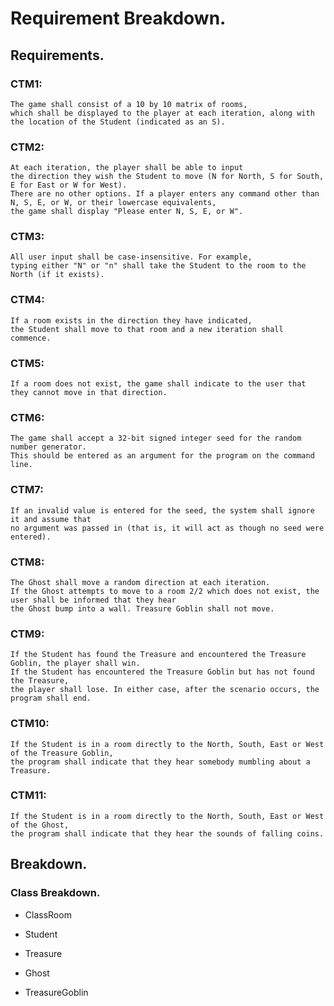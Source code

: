 # Requirement Breakdown. 
  
## Requirements.  
  
### CTM1:  
    The game shall consist of a 10 by 10 matrix of rooms,  
    which shall be displayed to the player at each iteration, along with the location of the Student (indicated as an S).  
      
### CTM2:  
    At each iteration, the player shall be able to input  
    the direction they wish the Student to move (N for North, S for South, E for East or W for West).  
    There are no other options. If a player enters any command other than N, S, E, or W, or their lowercase equivalents,  
    the game shall display "Please enter N, S, E, or W".  
      
### CTM3:  
    All user input shall be case-insensitive. For example,  
    typing either "N" or "n" shall take the Student to the room to the North (if it exists).  
      
### CTM4:  
    If a room exists in the direction they have indicated,  
    the Student shall move to that room and a new iteration shall commence.  
      
### CTM5:  
    If a room does not exist, the game shall indicate to the user that they cannot move in that direction.  
      
### CTM6:  
    The game shall accept a 32-bit signed integer seed for the random number generator.  
    This should be entered as an argument for the program on the command line.  
      
### CTM7:  
    If an invalid value is entered for the seed, the system shall ignore it and assume that  
    no argument was passed in (that is, it will act as though no seed were entered).  
      
### CTM8:
    The Ghost shall move a random direction at each iteration.  
    If the Ghost attempts to move to a room 2/2 which does not exist, the user shall be informed that they hear  
    the Ghost bump into a wall. Treasure Goblin shall not move.  
      
### CTM9:
    If the Student has found the Treasure and encountered the Treasure Goblin, the player shall win.  
    If the Student has encountered the Treasure Goblin but has not found the Treasure,  
    the player shall lose. In either case, after the scenario occurs, the program shall end.  
      
### CTM10:
    If the Student is in a room directly to the North, South, East or West of the Treasure Goblin,  
    the program shall indicate that they hear somebody mumbling about a Treasure.  
      
### CTM11:
    If the Student is in a room directly to the North, South, East or West of the Ghost,  
    the program shall indicate that they hear the sounds of falling coins.
      
## Breakdown. 
  
### Class Breakdown. 
  * ClassRoom
    
  * Student 
    
  * Treasure
    
  * Ghost  
    
  * TreasureGoblin 
    

  

